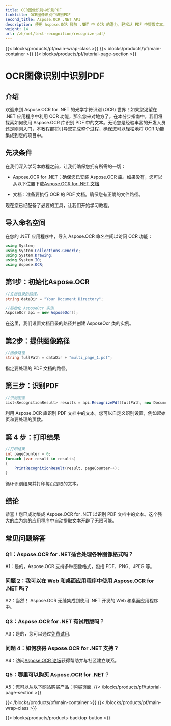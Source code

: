 ```yaml
---
title: OCR图像识别中识别PDF
linktitle: OCR图像识别中识别PDF
second_title: Aspose.OCR .NET API
description: 使用 Aspose.OCR 释放 .NET 中 OCR 的潜力。轻松从 PDF 中提取文本。立即下载以获得无缝集成体验。
weight: 14
url: /zh/net/text-recognition/recognize-pdf/
---
```


{{< blocks/products/pf/main-wrap-class >}}
{{< blocks/products/pf/main-container >}}
{{< blocks/products/pf/tutorial-page-section >}}

# OCR图像识别中识别PDF

## 介绍

欢迎来到 Aspose.OCR for .NET 的光学字符识别 (OCR) 世界！如果您渴望在 .NET 应用程序中利用 OCR 功能，那么您来对地方了。在本分步指南中，我们将探索如何使用 Aspose.OCR 库识别 PDF 中的文本。无论您是经验丰富的开发人员还是刚刚入门，本教程都将引导您完成整个过程，确保您可以轻松地将 OCR 功能集成到您的项目中。

## 先决条件

在我们深入学习本教程之前，让我们确保您拥有所需的一切：

-  Aspose.OCR for .NET：确保您已安装 Aspose.OCR 库。如果没有，您可以从以下位置下载[Aspose.OCR for .NET 文档](https://reference.aspose.com/ocr/net/).

- 文档：准备要执行 OCR 的 PDF 文档。确保您有正确的文件路径。

现在您已经配备了必要的工具，让我们开始学习教程。

## 导入命名空间

在您的 .NET 应用程序中，导入 Aspose.OCR 命名空间以访问 OCR 功能：

```csharp
using System;
using System.Collections.Generic;
using System.Drawing;
using System.IO;
using Aspose.OCR;
```

## 第1步：初始化Aspose.OCR

```csharp
//文档目录的路径。
string dataDir = "Your Document Directory";

//初始化 AsposeOcr 实例
AsposeOcr api = new AsposeOcr();
```

在这里，我们设置文档目录的路径并创建 AsposeOcr 类的实例。

## 第2步：提供图像路径

```csharp
//图像路径
string fullPath = dataDir + "multi_page_1.pdf";
```

指定要处理的 PDF 文档的路径。

## 第三步：识别PDF

```csharp
//识别图像
List<RecognitionResult> results = api.RecognizePdf(fullPath, new DocumentRecognitionSettings { StartPage = 2, PagesNumber = 2 });
```

利用 Aspose.OCR 库识别 PDF 文档中的文本。您可以自定义识别设置，例如起始页和要处理的页数。

## 第 4 步：打印结果

```csharp
//打印结果
int pageCounter = 0;
foreach (var result in results)
{
    PrintRecognitionResult(result, pageCounter++);
}
```

循环识别结果并打印每页提取的文本。

## 结论

恭喜！您已成功集成 Aspose.OCR for .NET 以识别 PDF 文档中的文本。这个强大的库为您的应用程序中自动提取文本开辟了无限可能。

## 常见问题解答

### Q1：Aspose.OCR for .NET适合处理各种图像格式吗？

A1：是的，Aspose.OCR 支持多种图像格式，包括 PDF、PNG、JPEG 等。

### 问题 2：我可以在 Web 和桌面应用程序中使用 Aspose.OCR for .NET 吗？

A2：当然！ Aspose.OCR 无缝集成到使用 .NET 开发的 Web 和桌面应用程序中。

### Q3：Aspose.OCR for .NET 有试用版吗？

 A3：是的，您可以通过[免费试用](https://releases.aspose.com/).

### 问题 4：如何获得 Aspose.OCR for .NET 支持？

 A4：访问[Aspose.OCR 论坛](https://forum.aspose.com/c/ocr/16)获得帮助并与社区建立联系。

### Q5：哪里可以购买 Aspose.OCR for .NET？

 A5：您可以从以下网站购买产品：[购买页面](https://purchase.aspose.com/buy).
{{< /blocks/products/pf/tutorial-page-section >}}

{{< /blocks/products/pf/main-container >}}
{{< /blocks/products/pf/main-wrap-class >}}

{{< blocks/products/products-backtop-button >}}
